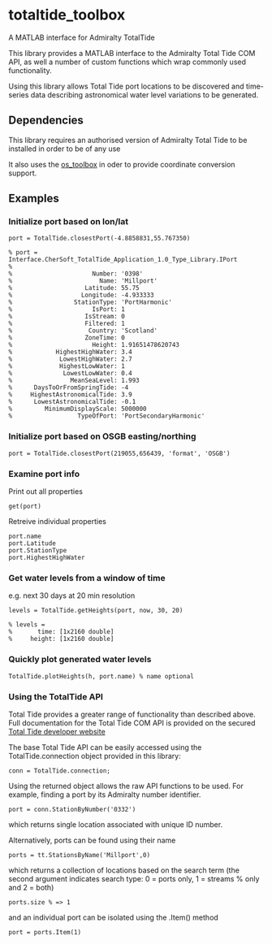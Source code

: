 # totaltide_toolbox

A MATLAB interface for Admiralty TotalTide

This library provides a MATLAB interface to the Admiralty Total Tide COM API, as well a number of custom functions which wrap commonly used functionality. 

Using this library allows Total Tide port locations to be discovered and time-series data describing astronomical water level variations to be generated.

## Dependencies
This library requires an authorised version of Admiralty Total Tide to be installed in order to be of any use

It also uses the [os_toolbox](https://github.com/OceanMetSEPA/os_toolbox) in oder to provide coordinate conversion support.

## Examples
 

### Initialize port based on lon/lat
    port = TotalTide.closestPort(-4.8858831,55.767350)

    % port = Interface.CherSoft_TotalTide_Application_1.0_Type_Library.IPort
    %
    %                      Number: '0398'
    %                        Name: 'Millport'
    %                    Latitude: 55.75
    %                   Longitude: -4.933333
    %                 StationType: 'PortHarmonic'
    %                      IsPort: 1
    %                    IsStream: 0
    %                    Filtered: 1
    %                     Country: 'Scotland'
    %                    ZoneTime: 0
    %                      Height: 1.91651478620743
    %            HighestHighWater: 3.4
    %             LowestHighWater: 2.7
    %             HighestLowWater: 1
    %              LowestLowWater: 0.4
    %                MeanSeaLevel: 1.993
    %      DaysToOrFromSpringTide: -4
    %     HighestAstronomicalTide: 3.9
    %      LowestAstronomicalTide: -0.1
    %         MinimumDisplayScale: 5000000
    %                  TypeOfPort: 'PortSecondaryHarmonic'


### Initialize port based on OSGB easting/northing

    port = TotalTide.closestPort(219055,656439, 'format', 'OSGB')

### Examine port info

Print out all properties

    get(port)

Retreive individual properties

    port.name
    port.Latitude
    port.StationType
    port.HighestHighWater


### Get water levels from a window of time

e.g. next 30 days at 20 min resolution

    levels = TotalTide.getHeights(port, now, 30, 20)

    % levels = 
    %       time: [1x2160 double]
    %     height: [1x2160 double]



### Quickly plot generated water levels

    TotalTide.plotHeights(h, port.name) % name optional

### Using the TotalTide API

Total Tide provides a greater range of functionality than described above. Full documentation for the Total Tide COM API is provided on the secured [Total Tide developer website](http://www.chersoft.co.uk/totaltidesdk/index.htm)

The base Total Tide API can be easily accessed using the TotalTide.connection object provided in this library: 


    conn = TotalTide.connection;


Using the returned object allows the raw API functions to be used. For example, finding a port by its Admiralty number identifier.


    port = conn.StationByNumber('0332') 

which returns single location associated with unique ID number.

Alternatively, ports can be found using their name

    ports = tt.StationsByName('Millport',0)

which returns a collection of locations based on the search term (the second argument indicates search type: 0 = ports only, 1 = streams 
% only and 2 = both)

    ports.size % => 1 

and an individual port can be isolated using the .Item() method

    port = ports.Item(1)


















